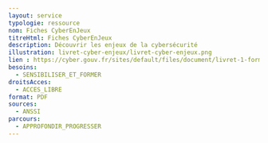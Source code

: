 ```yaml
---
layout: service
typologie: ressource
nom: Fiches CyberEnJeux
titreHtml: Fiches CyberEnJeux
description: Découvrir les enjeux de la cybersécurité
illustration: livret-cyber-enjeux/livret-cyber-enjeux.png
lien : https://cyber.gouv.fr/sites/default/files/document/livret-1-former-a-la-cybersecurite.pdf
besoins:
  - SENSIBILISER_ET_FORMER
droitsAcces:
  - ACCES_LIBRE
format: PDF
sources:
  - ANSSI
parcours:
  - APPROFONDIR_PROGRESSER
---
```

